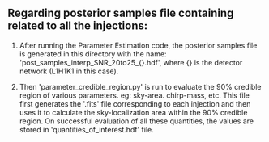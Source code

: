 ## Regarding posterior samples file containing related to all the injections:

1) After running the Parameter Estimation code, the posterior samples file is generated in this directory with the name: 'post_samples_interp_SNR_20to25_{}.hdf', where {} is the detector network (L1H1K1 in this case).

2) Then 'parameter_credible_region.py' is run to evaluate the 90% credible region of various parameters. eg: sky-area. chirp-mass, etc. This file first generates the '.fits' file corresponding to each injection and then uses it to calculate the sky-localization area within the 90% credible region. On successful evaluation of all these quantities, the values are stored in 'quantities_of_interest.hdf' file.

